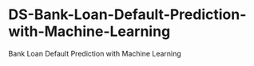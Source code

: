 # DS-Bank-Loan-Default-Prediction-with-Machine-Learning
Bank Loan Default Prediction with Machine Learning
